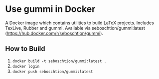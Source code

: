 # Use gummi in Docker

A Docker image which contains utilities to build LaTeX projects. Includes TexLive, Rubber and gummi. Available via seboschtion/gummi:latest (https://hub.docker.com/r/seboschtion/gummi).

## How to Build

1. `docker build -t seboschtion/gummi:latest .`
2. `docker login`
3. `docker push seboschtion/gummi:latest`
